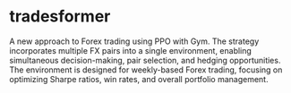 # tradesformer
A new approach to Forex trading using PPO with Gym. The strategy incorporates multiple FX pairs into a single environment, enabling simultaneous decision-making, pair selection, and hedging opportunities. The environment is designed for weekly-based Forex trading, focusing on optimizing Sharpe ratios, win rates, and overall portfolio management.
